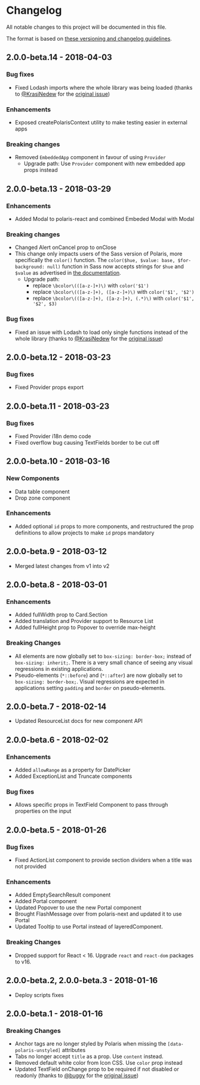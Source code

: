 # Changelog

All notable changes to this project will be documented in this file.

The format is based on [these versioning and changelog guidelines][changelog-guidelines].

<!-- ## Unreleased -->

## 2.0.0-beta.14 - 2018-04-03

### Bug fixes

* Fixed Lodash imports where the whole library was being loaded (thanks to [@KrasiNedew](https://github.com/KrasiNedew) for the [original issue](https://github.com/Shopify/polaris/issues/289))

### Enhancements

* Exposed createPolarisContext utility to make testing easier in external apps

### Breaking changes

* Removed `EmbeddedApp` component in favour of using `Provider`
  * Upgrade path: Use `Provider` component with new embedded app props instead

## 2.0.0-beta.13 - 2018-03-29

### Enhancements

* Added Modal to polaris-react and combined Embeded Modal with Modal

### Breaking changes

* Changed Alert onCancel prop to onClose
* This change only impacts users of the Sass version of Polaris, more specifically the `color()` function.
  The `color($hue, $value: base, $for-background: null)` function in Sass now accepts strings for `$hue` and `$value` as advertised in [the documentation](https://polaris.shopify.com/sassdoc/#undefined-function-color).
  * Upgrade path:
    * replace `\bcolor\(([a-z-]+)\)` with `color('$1')`
    * replace `\bcolor\(([a-z-]+), ([a-z-]+)\)` with `color('$1', '$2')`
    * replace `\bcolor\(([a-z-]+), ([a-z-]+), (.*)\)` with `color('$1', '$2', $3)`

### Bug fixes

* Fixed an issue with Lodash to load only single functions instead of the whole library (thanks to [@KrasiNedew](https://github.com/KrasiNedew) for the [original issue](https://github.com/Shopify/polaris/issues/283))

## 2.0.0-beta.12 - 2018-03-23

### Bug fixes

* Fixed Provider props export

## 2.0.0-beta.11 - 2018-03-23

### Bug fixes

* Fixed Provider i18n demo code
* Fixed overflow bug causing TextFields border to be cut off

## 2.0.0-beta.10 - 2018-03-16

### New Components

* Data table component
* Drop zone component

### Enhancements

* Added optional `id` props to more components, and restructured the prop definitions to allow projects to make `id` props mandatory

## 2.0.0-beta.9 - 2018-03-12

* Merged latest changes from v1 into v2

## 2.0.0-beta.8 - 2018-03-01

### Enhancements

* Added fullWidth prop to Card.Section
* Added translation and Provider support to Resource List
* Added fullHeight prop to Popover to override max-height

### Breaking Changes

* All elements are now globally set to `box-sizing: border-box;` instead of `box-sizing: inherit;`. There is a very small chance of seeing any visual regressions in existing applications.
* Pseudo-elements (`*::before`) and (`*::after`) are now globally set to `box-sizing: border-box;`. Visual regressions are expected in applications setting `padding` and `border` on pseudo-elements.

## 2.0.0-beta.7 - 2018-02-14

* Updated ResourceList docs for new component API

## 2.0.0-beta.6 - 2018-02-02

### Enhancements

* Added `allowRange` as a property for DatePicker
* Added ExceptionList and Truncate components

### Bug fixes

* Allows specific props in TextField Component to pass through properties on the input

## 2.0.0-beta.5 - 2018-01-26

### Bug fixes

* Fixed ActionList component to provide section dividers when a title was not provided

### Enhancements

* Added EmptySearchResult component
* Added Portal component
* Updated Popover to use the new Portal component
* Brought FlashMessage over from polaris-next and updated it to use Portal
* Updated Tooltip to use Portal instead of layeredComponent.

### Breaking Changes

* Dropped support for React < 16. Upgrade `react` and `react-dom` packages to v16.

## 2.0.0-beta.2, 2.0.0-beta.3 - 2018-01-16

* Deploy scripts fixes

## 2.0.0-beta.1 - 2018-01-16

### Breaking Changes

* Anchor tags are no longer styled by Polaris when missing the `[data-polaris-unstyled]` attributes
* Tabs no longer accept `title` as a prop. Use `content` instead.
* Removed default white color from Icon CSS. Use `color` prop instead
* Updated TextField onChange prop to be required if not disabled or readonly (thanks to [@buggy](https://github.com/buggy) for the [original issue](https://github.com/Shopify/polaris/issues/82))

[changelog-guidelines]: https://github.com/Shopify/polaris/blob/master/documentation/Versioning%20and%20changelog.md
